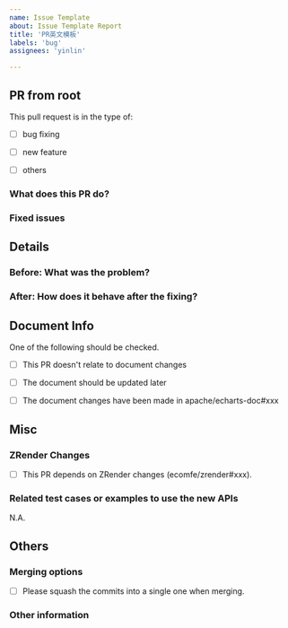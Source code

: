 ```yaml
---
name: Issue Template
about: Issue Template Report
title: 'PR英文模板'
labels: 'bug'
assignees: 'yinlin'

---
```


<!-- Please fill in the following information to help us review your PR more efficiently. -->

## PR from root

This pull request is in the type of:

- [ ] bug fixing
- [ ] new feature
- [ ] others



### What does this PR do?

<!-- USE ONE SENTENCE TO DESCRIBE WHAT THIS PR DOES. -->



### Fixed issues

<!--
- #xxxx: ...
-->


## Details

### Before: What was the problem?

<!-- DESCRIBE THE BUG OR REQUIREMENT HERE. -->

<!-- ADD SCREENSHOT HERE IF APPLICABLE. -->



### After: How does it behave after the fixing?

<!-- THE RESULT AFTER FIXING AND A SIMPLE EXPLANATION ABOUT HOW IT IS FIXED. -->

<!-- ADD SCREENSHOT HERE IF APPLICABLE. -->



## Document Info

One of the following should be checked.

- [ ] This PR doesn't relate to document changes
- [ ] The document should be updated later
- [ ] The document changes have been made in apache/echarts-doc#xxx



## Misc

### ZRender Changes

- [ ] This PR depends on ZRender changes (ecomfe/zrender#xxx).

### Related test cases or examples to use the new APIs

N.A.



## Others

### Merging options

- [ ] Please squash the commits into a single one when merging.

### Other information
